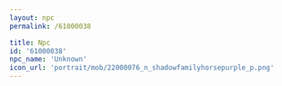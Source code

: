 ```yaml
---
layout: npc
permalink: /61000038

title: Npc
id: '61000038'
npc_name: 'Unknown'
icon_url: 'portrait/mob/22000076_n_shadowfamilyhorsepurple_p.png'
---
```

